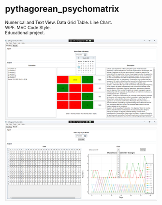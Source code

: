 # pythagorean_psychomatrix
Numerical and Text View. Data Grid Table. Line Chart. \
WPF. MVC Code Style. \
Educational project. 

![screenshot](https://github.com/altirtix/pythagorean_psychomatrix/blob/main/screenshot1.png)
![screenshot](https://github.com/altirtix/pythagorean_psychomatrix/blob/main/screenshot2.png)
